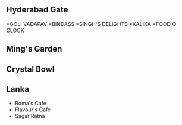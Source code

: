 ## Hyderabad Gate
*GOLI VADAPAV
*BINDASS
*SINGH'S DELIGHTS
*KALIKA
*FOOD O CLOCK
## Ming's Garden
## Crystal Bowl
## Lanka
* Roma's Cafe
* Flavour's Cafe
* Sagar Ratna 

